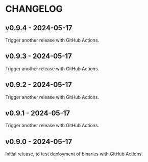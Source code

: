 # CHANGELOG

## v0.9.4 - 2024-05-17

Trigger another release with GitHub Actions.

## v0.9.3 - 2024-05-17

Trigger another release with GitHub Actions.

## v0.9.2 - 2024-05-17

Trigger another release with GitHub Actions.

## v0.9.1 - 2024-05-17

Trigger another release with GitHub Actions.

## v0.9.0 - 2024-05-17

Initial release, to test deployment of binaries with GitHub Actions.
